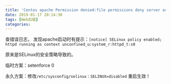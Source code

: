```yaml
---
title: 'Centos apache Permission denied:file permissions deny server access'
date: 2019-01-17 20:14:30
tags: [Web后端]
categories:
---
```


查错误日志， 发现apache启动时有提示：`[notice] SELinux policy enabled; httpd running as context unconfined_u:system_r:httpd_t:s0`

原来是SELinux的安全策略导致的。

临时方案：setenforce 0

永久方案：修改`/etc/sysconfig/selinux：SELINUX=disabled` 重启生效！



